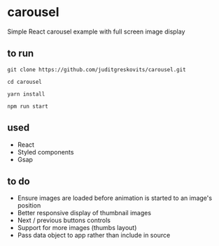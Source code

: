 # carousel
Simple React carousel example with full screen image display

## to run

`git clone https://github.com/juditgreskovits/carousel.git`

`cd carousel`

`yarn install`

`npm run start`

## used

- React
- Styled components
- Gsap

## to do

- Ensure images are loaded before animation is started to an image's position
- Better responsive display of thumbnail images
- Next / previous buttons controls
- Support for more images (thumbs layout)
- Pass data object to app rather than include in source
